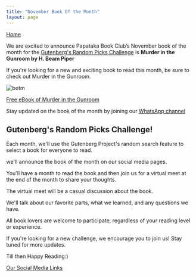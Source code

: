 ```yaml
---
title: "November Book Of the Month"
layout: page
---
```

[Home](https://papatakabookclub.github.io/)

We are excited to announce Papataka Book Club’s November book of the month for the [Gutenberg's Random Picks Challenge](https://github.com/papatakabookclub/BOTM/edit/main/index.md#gutenbergs-random-picks-challenge) is **Murder in the Gunroom by H. Beam Piper** 

If you're looking for a new and exciting book to read this month, be sure to check out Murder in the Gunroom.

![botm](https://papatakabookclub.github.io/BOTM/assets/images/NovBOTM.png)

[Free eBook of Murder in the Gunroom](https://www.gutenberg.org/ebooks/17866)

Stay updated on the book of the month by joining our [WhatsApp channel](https://whatsapp.com/channel/0029Va4TyGNK5cDNtfz9ca2f)


## **Gutenberg's Random Picks Challenge!**

Each month, we'll use the Gutenberg Project's random search feature to select a book for everyone to read.

we'll announce the book of the month on our social media pages.

You'll have a month to read the book and then join us for a virtual meet at the end of the month to share your thoughts.

The virtual meet will be a casual discussion about the book. 

We'll talk about our favorite parts, what we learned, and any questions we have.

All book lovers are welcome to participate, regardless of your reading level or experience.

If you're looking for a new challenge, we encourage you to join us! Stay tuned for more updates.

Till then Happy Reading:)

[Our Social Media Links](https://linktr.ee/papatakabookclub)


